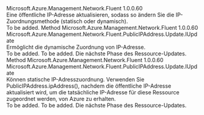 <Type Name="IWithIPAddress" FullName="Microsoft.Azure.Management.Network.Fluent.PublicIPAddress.Update.IWithIPAddress">
  <TypeSignature Language="C#" Value="public interface IWithIPAddress" />
  <TypeSignature Language="ILAsm" Value=".class public interface auto ansi abstract IWithIPAddress" />
  <TypeSignature Language="DocId" Value="T:Microsoft.Azure.Management.Network.Fluent.PublicIPAddress.Update.IWithIPAddress" />
  <TypeSignature Language="VB.NET" Value="Public Interface IWithIPAddress" />
  <TypeSignature Language="F#" Value="type IWithIPAddress = interface" />
  <AssemblyInfo>
    <AssemblyName>Microsoft.Azure.Management.Network.Fluent</AssemblyName>
    <AssemblyVersion>1.0.0.60</AssemblyVersion>
  </AssemblyInfo>
  <Interfaces />
  <Docs>
    <summary>
            Eine öffentliche IP-Adresse aktualisieren, sodass so ändern Sie die IP-Zuordnungsmethode (statisch oder dynamisch).
            </summary>
    <remarks>To be added.</remarks>
  </Docs>
  <Members>
    <Member MemberName="WithDynamicIP">
      <MemberSignature Language="C#" Value="public Microsoft.Azure.Management.Network.Fluent.PublicIPAddress.Update.IUpdate WithDynamicIP ();" />
      <MemberSignature Language="ILAsm" Value=".method public hidebysig newslot virtual instance class Microsoft.Azure.Management.Network.Fluent.PublicIPAddress.Update.IUpdate WithDynamicIP() cil managed" />
      <MemberSignature Language="DocId" Value="M:Microsoft.Azure.Management.Network.Fluent.PublicIPAddress.Update.IWithIPAddress.WithDynamicIP" />
      <MemberSignature Language="VB.NET" Value="Public Function WithDynamicIP () As IUpdate" />
      <MemberSignature Language="F#" Value="abstract member WithDynamicIP : unit -&gt; Microsoft.Azure.Management.Network.Fluent.PublicIPAddress.Update.IUpdate" Usage="iWithIPAddress.WithDynamicIP " />
      <MemberType>Method</MemberType>
      <AssemblyInfo>
        <AssemblyName>Microsoft.Azure.Management.Network.Fluent</AssemblyName>
        <AssemblyVersion>1.0.0.60</AssemblyVersion>
      </AssemblyInfo>
      <ReturnValue>
        <ReturnType>Microsoft.Azure.Management.Network.Fluent.PublicIPAddress.Update.IUpdate</ReturnType>
      </ReturnValue>
      <Parameters />
      <Docs>
        <summary>
            Ermöglicht die dynamische Zuordnung von IP-Adresse.
            </summary>
        <returns>To be added.</returns>
        <remarks>To be added.</remarks>
        <return>Die nächste Phase des Ressource-Updates.</return>
      </Docs>
    </Member>
    <Member MemberName="WithStaticIP">
      <MemberSignature Language="C#" Value="public Microsoft.Azure.Management.Network.Fluent.PublicIPAddress.Update.IUpdate WithStaticIP ();" />
      <MemberSignature Language="ILAsm" Value=".method public hidebysig newslot virtual instance class Microsoft.Azure.Management.Network.Fluent.PublicIPAddress.Update.IUpdate WithStaticIP() cil managed" />
      <MemberSignature Language="DocId" Value="M:Microsoft.Azure.Management.Network.Fluent.PublicIPAddress.Update.IWithIPAddress.WithStaticIP" />
      <MemberSignature Language="VB.NET" Value="Public Function WithStaticIP () As IUpdate" />
      <MemberSignature Language="F#" Value="abstract member WithStaticIP : unit -&gt; Microsoft.Azure.Management.Network.Fluent.PublicIPAddress.Update.IUpdate" Usage="iWithIPAddress.WithStaticIP " />
      <MemberType>Method</MemberType>
      <AssemblyInfo>
        <AssemblyName>Microsoft.Azure.Management.Network.Fluent</AssemblyName>
        <AssemblyVersion>1.0.0.60</AssemblyVersion>
      </AssemblyInfo>
      <ReturnValue>
        <ReturnType>Microsoft.Azure.Management.Network.Fluent.PublicIPAddress.Update.IUpdate</ReturnType>
      </ReturnValue>
      <Parameters />
      <Docs>
        <summary>
            Können statische IP-Adresszuordnung.
            Verwenden Sie PublicIPAddress.ipAddress(), nachdem die öffentliche IP-Adresse aktualisiert wird, um die tatsächliche IP-Adresse für diese Ressource zugeordnet werden, von Azure zu erhalten.
            </summary>
        <returns>To be added.</returns>
        <remarks>To be added.</remarks>
        <return>Die nächste Phase des Ressource-Updates.</return>
      </Docs>
    </Member>
  </Members>
</Type>